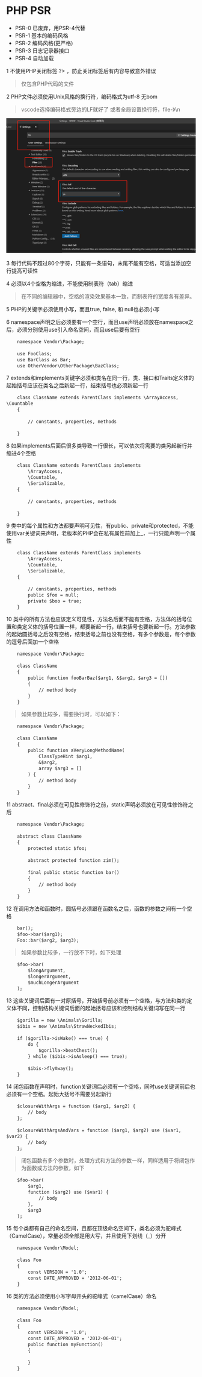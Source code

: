# PHP PSR

* PSR-0 已废弃，用PSR-4代替
* PSR-1 基本的编码风格
* PSR-2 编码风格(更严格)
* PSR-3 日志记录器接口
* PSR-4 自动加载

1 不使用PHP关闭标签 ?> ，防止关闭标签后有内容导致意外错误

> 仅包含PHP代码的文件

2 PHP文件必须使用Unix风格的换行符，编码格式为utf-8 无bom

> vscode选择编码格式旁边的LF就好了
> 或者全局设置换行符，file-》\n

![setLR](/demo/images/setLR.png)

3 每行代码不超过80个字符，只能有一条语句，末尾不能有空格，可适当添加空行提高可读性

4 必须以4个空格为缩进，不能使用制表符（tab）缩进

> 在不同的编辑器中，空格的渲染效果基本一致，而制表符的宽度各有差异。

5 PHP的关键字必须使用小写，而且true, false, 和 null也必须小写

6 namespace声明之后必须要有一个空行，而且use声明必须放在namespace之后，必须分别使用use引入命名空间，而且use后要有空行

```
    namespace Vendor\Package;

    use FooClass;
    use BarClass as Bar;
    use OtherVendor\OtherPackage\BazClass;
```

7 extends和implements关键字必须和类名在同一行，类、接口和Traits定义体的起始括号应该在类名之后新起一行，结束括号也必须新起一行

```
    class ClassName extends ParentClass implements \ArrayAccess, \Countable
    {

        // constants, properties, methods

    }
```

8 如果implements后面后很多类导致一行很长，可以依次将需要的类另起新行并缩进4个空格

```
    class ClassName extends ParentClass implements 
        \ArrayAccess, 
        \Countable,
        \Serializable,
    {

        // constants, properties, methods

    }
```

9 类中的每个属性和方法都要声明可见性，有public、private和protected，不能使用var关键词来声明，老版本的PHP会在私有属性前加上_，一行只能声明一个属性

```
    class ClassName extends ParentClass implements 
        \ArrayAccess, 
        \Countable,
        \Serializable,
    {

        // constants, properties, methods
        public $foo = null;
        private $boo = true;
    }
```

10 类中的所有方法也应该定义可见性，方法名后面不能有空格，方法体的括号位置和类定义体的括号位置一样，都要新起一行，结束括号也要新起一行。方法参数的起始圆括号之后没有空格，结束括号之前也没有空格，有多个参数是，每个参数的逗号后面加一个空格

```
    namespace Vendor\Package;

    class ClassName
    {
        public function fooBarBaz($arg1, &$arg2, $arg3 = [])
        {
            // method body
        }
    }
```
> 如果参数比较多，需要换行时，可以如下：

```
    namespace Vendor\Package;

    class ClassName
    {
        public function aVeryLongMethodName(
            ClassTypeHint $arg1,
            &$arg2,
            array $arg3 = []
        ) {
            // method body
        }
    }
```

11 abstract、final必须在可见性修饰符之前，static声明必须放在可见性修饰符之后

```
    namespace Vendor\Package;

    abstract class ClassName
    {
        protected static $foo;

        abstract protected function zim();

        final public static function bar()
        {
            // method body
        }
    }
```

12 在调用方法和函数时，圆括号必须跟在函数名之后，函数的参数之间有一个空格

```
    bar();
    $foo->bar($arg1);
    Foo::bar($arg2, $arg3);
```

> 如果参数比较多，一行放不下时，如下处理

```
    $foo->bar(
        $longArgument,
        $longerArgument,
        $muchLongerArgument
    );
```

13 这些关键词后面有一对原括号，开始括号前必须有一个空格，与方法和类的定义体不同，控制结构关键词后面的起始括号应该和控制结构关键词写在同一行

```
    $gorilla = new \Animals\Gorilla;
    $ibis = new \Animals\StrawNeckedIbis;

    if ($gorilla->isWake() === true) {
        do {
            $gorilla->beatChest();
        } while ($ibis->isAsleep() === true);
        
        $ibis->flyAway();
    }
```

14 闭包函数在声明时，function关键词后必须有一个空格，同时use关键词前后也必须有一个空格。起始大括号不需要另起新行

```
    $closureWithArgs = function ($arg1, $arg2) {
        // body
    };

    $closureWithArgsAndVars = function ($arg1, $arg2) use ($var1, $var2) {
        // body
    };
```

> 闭包函数有多个参数时，处理方式和方法的参数一样，同样适用于将闭包作为函数或方法的参数，如下

```
    $foo->bar(
        $arg1,
        function ($arg2) use ($var1) {
            // body
        },
        $arg3
    );
```

15 每个类都有自己的命名空间，且都在顶级命名空间下，类名必须为驼峰式（CamelCase），常量必须全部是用大写，并且使用下划线（_）分开

```
    namespace Vendor\Model;

    class Foo
    {
        const VERSION = '1.0';
        const DATE_APPROVED = '2012-06-01';
    }
```

16 类的方法必须使用小写字母开头的驼峰式（camelCase）命名

```
    namespace Vendor\Model;

    class Foo
    {
        const VERSION = '1.0';
        const DATE_APPROVED = '2012-06-01';
        public function myFunction()
        {

        }
    }
```
